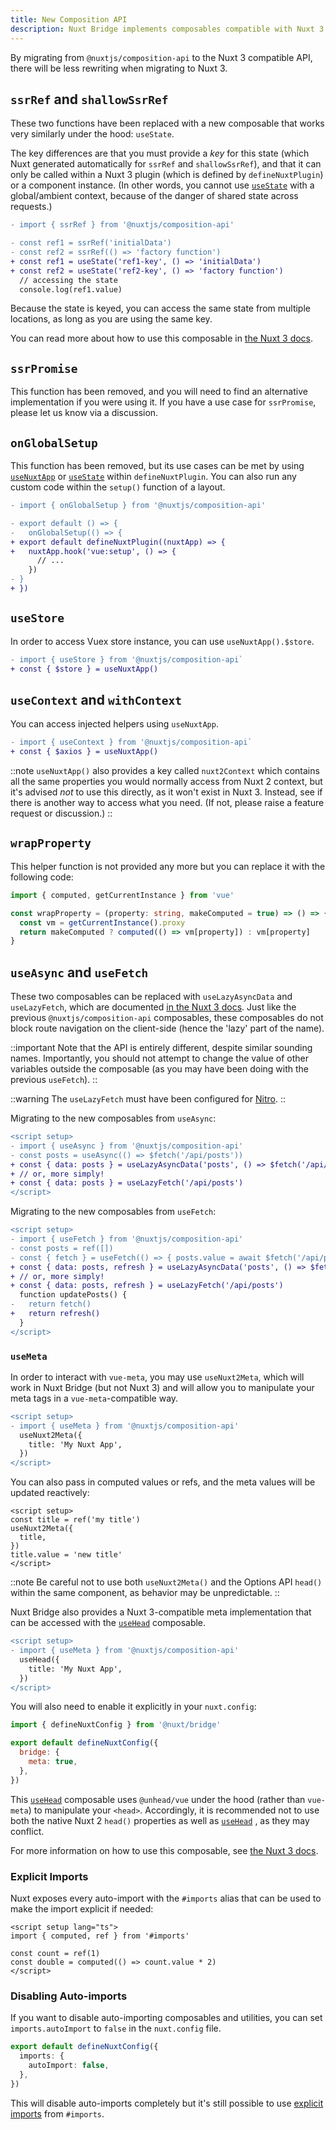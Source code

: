 ```yaml
---
title: New Composition API
description: Nuxt Bridge implements composables compatible with Nuxt 3.
---
```


By migrating from `@nuxtjs/composition-api` to the Nuxt 3 compatible API, there will be less rewriting when migrating to Nuxt 3.

## `ssrRef` and `shallowSsrRef`

These two functions have been replaced with a new composable that works very similarly under the hood: `useState`.

The key differences are that you must provide a _key_ for this state (which Nuxt generated automatically for `ssrRef` and `shallowSsrRef`), and that it can only be called within a Nuxt 3 plugin (which is defined by `defineNuxtPlugin`) or a component instance. (In other words, you cannot use [`useState`](/docs/4.x/api/composables/use-state) with a global/ambient context, because of the danger of shared state across requests.)

```diff
- import { ssrRef } from '@nuxtjs/composition-api'

- const ref1 = ssrRef('initialData')
- const ref2 = ssrRef(() => 'factory function')
+ const ref1 = useState('ref1-key', () => 'initialData')
+ const ref2 = useState('ref2-key', () => 'factory function')
  // accessing the state
  console.log(ref1.value)
```

Because the state is keyed, you can access the same state from multiple locations, as long as you are using the same key.

You can read more about how to use this composable in [the Nuxt 3 docs](/docs/4.x/api/composables/use-state).

## `ssrPromise`

This function has been removed, and you will need to find an alternative implementation if you were using it. If you have a use case for `ssrPromise`, please let us know via a discussion.

## `onGlobalSetup`

This function has been removed, but its use cases can be met by using [`useNuxtApp`](/docs/4.x/api/composables/use-nuxt-app) or [`useState`](/docs/4.x/api/composables/use-state) within `defineNuxtPlugin`. You can also run any custom code within the `setup()` function of a layout.

```diff
- import { onGlobalSetup } from '@nuxtjs/composition-api'

- export default () => {
-   onGlobalSetup(() => {
+ export default defineNuxtPlugin((nuxtApp) => {
+   nuxtApp.hook('vue:setup', () => {
      // ...
    })
- }
+ })
```

## `useStore`

In order to access Vuex store instance, you can use `useNuxtApp().$store`.

```diff
- import { useStore } from '@nuxtjs/composition-api`
+ const { $store } = useNuxtApp()
```

## `useContext` and `withContext`

You can access injected helpers using `useNuxtApp`.

```diff
- import { useContext } from '@nuxtjs/composition-api`
+ const { $axios } = useNuxtApp()
```

::note
`useNuxtApp()` also provides a key called `nuxt2Context` which contains all the same properties you would normally access from Nuxt 2 context, but it's advised _not_ to use this directly, as it won't exist in Nuxt 3. Instead, see if there is another way to access what you need. (If not, please raise a feature request or discussion.)
::

## `wrapProperty`

This helper function is not provided any more but you can replace it with the following code:

```ts
import { computed, getCurrentInstance } from 'vue'

const wrapProperty = (property: string, makeComputed = true) => () => {
  const vm = getCurrentInstance().proxy
  return makeComputed ? computed(() => vm[property]) : vm[property]
}
```

## `useAsync` and `useFetch`

These two composables can be replaced with `useLazyAsyncData` and `useLazyFetch`, which are documented [in the Nuxt 3 docs](/docs/4.x/getting-started/data-fetching). Just like the previous `@nuxtjs/composition-api` composables, these composables do not block route navigation on the client-side (hence the 'lazy' part of the name).

::important
Note that the API is entirely different, despite similar sounding names. Importantly, you should not attempt to change the value of other variables outside the composable (as you may have been doing with the previous `useFetch`).
::

::warning
The `useLazyFetch` must have been configured for [Nitro](/docs/4.x/bridge/nitro).
::

Migrating to the new composables from `useAsync`:

```diff
<script setup>
- import { useAsync } from '@nuxtjs/composition-api'
- const posts = useAsync(() => $fetch('/api/posts'))
+ const { data: posts } = useLazyAsyncData('posts', () => $fetch('/api/posts'))
+ // or, more simply!
+ const { data: posts } = useLazyFetch('/api/posts')
</script>
```

Migrating to the new composables from `useFetch`:

```diff
<script setup>
- import { useFetch } from '@nuxtjs/composition-api'
- const posts = ref([])
- const { fetch } = useFetch(() => { posts.value = await $fetch('/api/posts') })
+ const { data: posts, refresh } = useLazyAsyncData('posts', () => $fetch('/api/posts'))
+ // or, more simply!
+ const { data: posts, refresh } = useLazyFetch('/api/posts')
  function updatePosts() {
-   return fetch()
+   return refresh()
  }
</script>
```

### `useMeta`

In order to interact with `vue-meta`, you may use `useNuxt2Meta`, which will work in Nuxt Bridge (but not Nuxt 3) and will allow you to manipulate your meta tags in a `vue-meta`-compatible way.

```diff
<script setup>
- import { useMeta } from '@nuxtjs/composition-api'
  useNuxt2Meta({
    title: 'My Nuxt App',
  })
</script>
```

You can also pass in computed values or refs, and the meta values will be updated reactively:

```vue
<script setup>
const title = ref('my title')
useNuxt2Meta({
  title,
})
title.value = 'new title'
</script>
```

::note
Be careful not to use both `useNuxt2Meta()` and the Options API `head()` within the same component, as behavior may be unpredictable.
::

Nuxt Bridge also provides a Nuxt 3-compatible meta implementation that can be accessed with the [`useHead`](/docs/4.x/api/composables/use-head) composable.

```diff
<script setup>
- import { useMeta } from '@nuxtjs/composition-api'
  useHead({
    title: 'My Nuxt App',
  })
</script>
```

You will also need to enable it explicitly in your `nuxt.config`:

```js
import { defineNuxtConfig } from '@nuxt/bridge'

export default defineNuxtConfig({
  bridge: {
    meta: true,
  },
})
```

This [`useHead`](/docs/4.x/api/composables/use-head) composable uses `@unhead/vue` under the hood (rather than `vue-meta`) to manipulate your `<head>`. Accordingly, it is recommended not to use both the native Nuxt 2 `head()` properties as well as [`useHead`](/docs/4.x/api/composables/use-head) , as they may conflict.

For more information on how to use this composable, see [the Nuxt 3 docs](/docs/4.x/getting-started/seo-meta).

### Explicit Imports

Nuxt exposes every auto-import with the `#imports` alias that can be used to make the import explicit if needed:

```vue
<script setup lang="ts">
import { computed, ref } from '#imports'

const count = ref(1)
const double = computed(() => count.value * 2)
</script>
```

### Disabling Auto-imports

If you want to disable auto-importing composables and utilities, you can set `imports.autoImport` to `false` in the `nuxt.config` file.

```ts [nuxt.config.ts]
export default defineNuxtConfig({
  imports: {
    autoImport: false,
  },
})
```

This will disable auto-imports completely but it's still possible to use [explicit imports](/docs/4.x/bridge/nuxt3-compatible-api#explicit-imports) from `#imports`.
